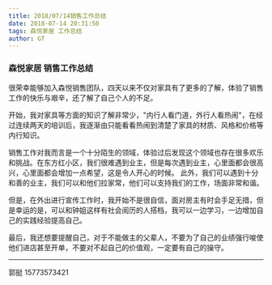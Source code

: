 ```yaml
---
title: 2018/07/14销售工作总结
date: 2018-07-14 20:31:50
tags: 森悦家居 工作总结
author: GT
---
```


### 森悦家居 销售工作总结
很荣幸能够加入森悦销售团队，四天以来不仅对家具有了更多的了解，体验了销售工作的快乐与艰辛，还了解了自己个人的不足。
<!-- more -->

开始，我对家具等方面的知识了解非常少，"内行人看门道，外行人看热闹"，在经过连续两天的培训后，我逐渐由只能看看热闹到清楚了家具的材质、风格和价格等内行知识。

销售工作对我而言是一个十分陌生的领域，体验过后发现这个领域也存在很多欢乐和挑战。在东方红小区，我们很难遇到业主，但是每次遇到业主，心里面都会很高兴，心里面都会增加一点希望，这是令人开心的时候。
此外，我们可以遇到十分和善的业主，我们可以和他们拉家常，他们可以支持我们的工作，场面非常和谐。

但是，在外出进行宣传工作时，我开始不是很自信，面对房主有时会手足无措，但是幸运的是，可以和钟姐这样有社会阅历的人搭档，我可以一边学习，一边增加自己的实践经验提高自己。

最后，我还想要提醒自己，对于不能做主的父辈人，不要为了自己的业绩强行唆使他们进店甚至开单，不要对不起自己的价值观，一定要有自己的操守。

---
郭挺
15773573421
	